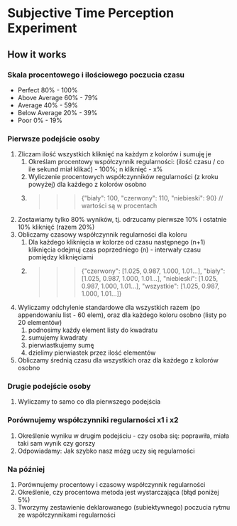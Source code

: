 # Subjective Time Perception Experiment

## How it works

### Skala procentowego i ilościowego poczucia czasu
- Perfect 80% - 100%
- Above Average 60% - 79%
- Average 40% - 59%
- Below Average 20% - 39%
- Poor 0% - 19%

### Pierwsze podejście osoby
1. Zliczam ilość wszystkich kliknięć na każdym z kolorów i sumuję je
    1. Określam procentowy współczynnik regularności: (ilość czasu / co ile sekund miał klikać) - 100%; n kliknięć - x%
    2. Wyliczenie procentowych współczynników regularności (z kroku powyżej) dla każdego z kolorów osobno
    3. >>> {"biały": 100, "czerwony": 110, "niebieski": 90} // wartości są w procentach
2. Zostawiamy tylko 80% wyników, tj. odrzucamy pierwsze 10% i ostatnie 10% kliknięć (razem 20%)
3. Obliczamy czasowy współczynnik regularności dla koloru
    1. Dla każdego kliknięcia w kolorze od czasu następnego (n+1) kliknięcia odejmuj czas poprzedniego (n) - interwały czasu pomiędzy kliknięciami
    2. >>> {"czerwony": [1.025, 0.987, 1.000, 1.01...], "biały": [1.025, 0.987, 1.000, 1.01...], "niebieski": [1.025, 0.987, 1.000, 1.01...], "wszystkie": [1.025, 0.987, 1.000, 1.01...]}
4. Wyliczamy odchylenie standardowe dla wszystkich razem (po appendowaniu list - 60 elem), oraz dla każdego koloru osobno (listy po 20 elementów)
    1. podnosimy każdy element listy do kwadratu
    2. sumujemy kwadraty
    3. pierwiastkujemy sumę
    4. dzielimy pierwiastek przez ilość elementów
5. Obliczamy średnią czasu dla wszystkich oraz dla każdego z kolorów osobno

### Drugie podejście osoby
1. Wyliczamy to samo co dla pierwszego podejścia

### Porównujemy współczynniki regularności x1 i x2
1. Określenie wyniku w drugim podejściu - czy osoba się: poprawiła, miała taki sam wynik czy gorszy
2. Odpowiadamy: Jak szybko nasz mózg uczy się regularności

### Na później
1. Porównujemy procentowy i czasowy współczynnik regularności
2. Określenie, czy procentowa metoda jest wystarczająca (błąd poniżej 5%)
3. Tworzymy zestawienie deklarowanego (subiektywnego) poczucia rytmu ze współczynnikami regularności

